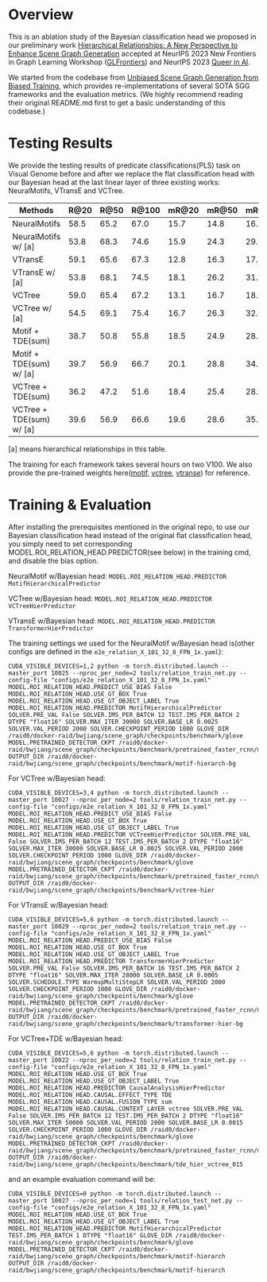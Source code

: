 # Overview

This is an ablation study of the Bayesian classification head we proposed in our preliminary work [Hierarchical Relationships: A New Perspective to Enhance Scene Graph Generation](https://arxiv.org/abs/2303.06842) accepted at NeurIPS 2023 New Frontiers in Graph Learning Workshop ([GLFrontiers](https://glfrontiers.github.io/)) and NeurIPS 2023 [Queer in AI](https://www.queerinai.com/neurips-2023).

We started from the codebase from [Unbiased Scene Graph Generation from Biased Training](https://arxiv.org/abs/2002.11949), which provides re-implementations of several SOTA SGG frameworks and the evaluation metrics.
(We highly recommend reading their original README.md first to get a basic understanding of this codebase.)


# Testing Results

We provide the testing results of predicate classifications(PLS) task on Visual Genome before and after we replace the flat classification head with
our Bayesian head at the last linear layer of three existing works: NeuralMotifs, VTransE and VCTree.


| Methods                  | R@20 | R@50 | R@100 | mR@20 | mR@50 | mR@100 |
|--------------------------|------|------|-------|-------|-------|--------|
| NeuralMotifs             | 58.5 | 65.2 | 67.0  | 15.7  | 14.8  | 16.1   |
| NeuralMotifs w/ [a]      | 53.8 | 68.3 | 74.6  | 15.9  | 24.3  | 29.9   |
| VTransE                  | 59.1 | 65.6 | 67.3  | 12.8  | 16.3  | 17.6   |
| VTransE w/ [a]           | 53.8 | 68.1 | 74.5  | 18.1  | 26.2  | 31.5   |
| VCTree                   | 59.0 | 65.4 | 67.2  | 13.1  | 16.7  | 18.2   |
| VCTree w/ [a]            | 54.5 | 69.1 | 75.4  | 16.7  | 26.3  | 32.2   |
| Motif + TDE(sum)         | 38.7 | 50.8 | 55.8  | 18.5  | 24.9  | 28.3   |
| Motif + TDE(sum) w/ [a]  | 39.7 | 56.9 | 66.7  | 20.1  | 28.8  | 34.9   |
| VCTree + TDE(sum)        | 36.2 | 47.2 | 51.6  | 18.4  | 25.4  | 28.7   |
| VCTree + TDE(sum) w/ [a] | 39.6 | 56.9 | 66.6  | 19.6  | 28.6  | 35.2   |

[a] means hierarchical relationships in this table.

The training for each framework takes several hours on two V100. We also provide the pre-trained weights here([motif](https://drive.google.com/file/d/1IWb2qI-buIwAjSgdbWlAwjDUpxs8d5DW/view?usp=sharing), [vctree](https://drive.google.com/file/d/1prEkfDgGkHJbgDQe5g6wTriK523azjKr/view?usp=sharing), [vtranse](https://drive.google.com/file/d/1Xta2pgLi8wQPnlI-2bMQZBKxQx2YY_dK/view?usp=sharing)) for reference. 


# Training & Evaluation

After installing the prerequisites mentioned in the original repo, to use our Bayesian classification head instead of the original flat classification head, 
you simply need to set corresponding MODEL.ROI_RELATION_HEAD.PREDICTOR(see below) in the training cmd, and disable the bias option.

NeuralMotif w/Bayesian head: `MODEL.ROI_RELATION_HEAD.PREDICTOR MotifHierarchicalPredictor`

VCTree w/Bayesian head: `MODEL.ROI_RELATION_HEAD.PREDICTOR VCTreeHierPredictor`

VTransE w/Bayesian head: `MODEL.ROI_RELATION_HEAD.PREDICTOR TransformerHierPredictor`


The training settings we used for the NeuralMotif w/Bayesian head is(other configs are defined in the `e2e_relation_X_101_32_8_FPN_1x.yaml`):

```
CUDA_VISIBLE_DEVICES=1,2 python -m torch.distributed.launch --master_port 10025 --nproc_per_node=2 tools/relation_train_net.py --config-file "configs/e2e_relation_X_101_32_8_FPN_1x.yaml" MODEL.ROI_RELATION_HEAD.PREDICT_USE_BIAS False MODEL.ROI_RELATION_HEAD.USE_GT_BOX True MODEL.ROI_RELATION_HEAD.USE_GT_OBJECT_LABEL True MODEL.ROI_RELATION_HEAD.PREDICTOR MotifHierarchicalPredictor SOLVER.PRE_VAL False SOLVER.IMS_PER_BATCH 12 TEST.IMS_PER_BATCH 2 DTYPE "float16" SOLVER.MAX_ITER 30000 SOLVER.BASE_LR 0.0025 SOLVER.VAL_PERIOD 2000 SOLVER.CHECKPOINT_PERIOD 1000 GLOVE_DIR /raid0/docker-raid/bwjiang/scene_graph/checkpoints/benchmark/glove MODEL.PRETRAINED_DETECTOR_CKPT /raid0/docker-raid/bwjiang/scene_graph/checkpoints/benchmark/pretrained_faster_rcnn/model_final.pth OUTPUT_DIR /raid0/docker-raid/bwjiang/scene_graph/checkpoints/benchmark/motif-hierarch-bg
```

For VCTree w/Bayesian head:

```
CUDA_VISIBLE_DEVICES=3,4 python -m torch.distributed.launch --master_port 10027 --nproc_per_node=2 tools/relation_train_net.py --config-file "configs/e2e_relation_X_101_32_8_FPN_1x.yaml" MODEL.ROI_RELATION_HEAD.PREDICT_USE_BIAS False MODEL.ROI_RELATION_HEAD.USE_GT_BOX True MODEL.ROI_RELATION_HEAD.USE_GT_OBJECT_LABEL True MODEL.ROI_RELATION_HEAD.PREDICTOR VCTreeHierPredictor SOLVER.PRE_VAL False SOLVER.IMS_PER_BATCH 12 TEST.IMS_PER_BATCH 2 DTYPE "float16" SOLVER.MAX_ITER 30000 SOLVER.BASE_LR 0.0025 SOLVER.VAL_PERIOD 2000 SOLVER.CHECKPOINT_PERIOD 1000 GLOVE_DIR /raid0/docker-raid/bwjiang/scene_graph/checkpoints/benchmark/glove MODEL.PRETRAINED_DETECTOR_CKPT /raid0/docker-raid/bwjiang/scene_graph/checkpoints/benchmark/pretrained_faster_rcnn/model_final.pth OUTPUT_DIR /raid0/docker-raid/bwjiang/scene_graph/checkpoints/benchmark/vctree-hier
```

For VTransE w/Bayesian head:

```
CUDA_VISIBLE_DEVICES=5,6 python -m torch.distributed.launch --master_port 10029 --nproc_per_node=2 tools/relation_train_net.py --config-file "configs/e2e_relation_X_101_32_8_FPN_1x.yaml" MODEL.ROI_RELATION_HEAD.PREDICT_USE_BIAS False MODEL.ROI_RELATION_HEAD.USE_GT_BOX True MODEL.ROI_RELATION_HEAD.USE_GT_OBJECT_LABEL True MODEL.ROI_RELATION_HEAD.PREDICTOR TransformerHierPredictor SOLVER.PRE_VAL False SOLVER.IMS_PER_BATCH 16 TEST.IMS_PER_BATCH 2 DTYPE "float16" SOLVER.MAX_ITER 28000 SOLVER.BASE_LR 0.0005 SOLVER.SCHEDULE.TYPE WarmupMultiStepLR SOLVER.VAL_PERIOD 2000 SOLVER.CHECKPOINT_PERIOD 1000 GLOVE_DIR /raid0/docker-raid/bwjiang/scene_graph/checkpoints/benchmark/glove MODEL.PRETRAINED_DETECTOR_CKPT /raid0/docker-raid/bwjiang/scene_graph/checkpoints/benchmark/pretrained_faster_rcnn/model_final.pth OUTPUT_DIR /raid0/docker-raid/bwjiang/scene_graph/checkpoints/benchmark/transformer-hier-bg
```

For VCTree+TDE w/Bayesian head:
```
CUDA_VISIBLE_DEVICES=5,6 python -m torch.distributed.launch --master_port 10022 --nproc_per_node=2 tools/relation_train_net.py --config-file "configs/e2e_relation_X_101_32_8_FPN_1x.yaml" MODEL.ROI_RELATION_HEAD.USE_GT_BOX True MODEL.ROI_RELATION_HEAD.USE_GT_OBJECT_LABEL True MODEL.ROI_RELATION_HEAD.PREDICTOR CausalAnalysisHierPredictor MODEL.ROI_RELATION_HEAD.CAUSAL.EFFECT_TYPE TDE MODEL.ROI_RELATION_HEAD.CAUSAL.FUSION_TYPE sum MODEL.ROI_RELATION_HEAD.CAUSAL.CONTEXT_LAYER vctree SOLVER.PRE_VAL False SOLVER.IMS_PER_BATCH 12 TEST.IMS_PER_BATCH 2 DTYPE "float16" SOLVER.MAX_ITER 50000 SOLVER.VAL_PERIOD 2000 SOLVER.BASE_LR 0.0015 SOLVER.CHECKPOINT_PERIOD 1000 GLOVE_DIR /raid0/docker-raid/bwjiang/scene_graph/checkpoints/benchmark/glove MODEL.PRETRAINED_DETECTOR_CKPT /raid0/docker-raid/bwjiang/scene_graph/checkpoints/benchmark/pretrained_faster_rcnn/model_final.pth OUTPUT_DIR /raid0/docker-raid/bwjiang/scene_graph/checkpoints/benchmark/tde_hier_vctree_015
```

and an example evaluation command will be: 

```
CUDA_VISIBLE_DEVICES=0 python -m torch.distributed.launch --master_port 10027 --nproc_per_node=1 tools/relation_test_net.py --config-file "configs/e2e_relation_X_101_32_8_FPN_1x.yaml"  MODEL.ROI_RELATION_HEAD.USE_GT_BOX True MODEL.ROI_RELATION_HEAD.USE_GT_OBJECT_LABEL True MODEL.ROI_RELATION_HEAD.PREDICTOR MotifHierarchicalPredictor TEST.IMS_PER_BATCH 1 DTYPE "float16" GLOVE_DIR /raid0/docker-raid/bwjiang/scene_graph/checkpoints/benchmark/glove MODEL.PRETRAINED_DETECTOR_CKPT /raid0/docker-raid/bwjiang/scene_graph/checkpoints/benchmark/motif-hierarch OUTPUT_DIR /raid0/docker-raid/bwjiang/scene_graph/checkpoints/benchmark/motif-hierarch
```